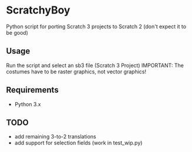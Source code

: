 # ScratchyBoy
Python script for porting Scratch 3 projects to Scratch 2 (don't expect it to be good)

## Usage
Run the script and select an sb3 file (Scratch 3 Project)
IMPORTANT: The costumes have to be raster graphics, not vector graphics!

## Requirements
- Python 3.x

## TODO
- add remaining 3-to-2 translations
- add support for selection fields (work in test_wip.py)
